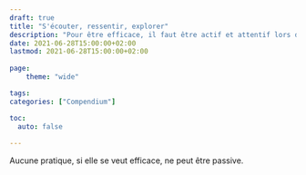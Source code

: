 ```yaml
---
draft: true
title: "S'écouter, ressentir, explorer"
description: "Pour être efficace, il faut être actif et attentif lors de toute pratique"
date: 2021-06-28T15:00:00+02:00
lastmod: 2021-06-28T15:00:00+02:00
    
page:
    theme: "wide"

tags:
categories: ["Compendium"]

toc:
  auto: false
  
---
```


Aucune pratique, si elle se veut efficace, ne peut être passive.


